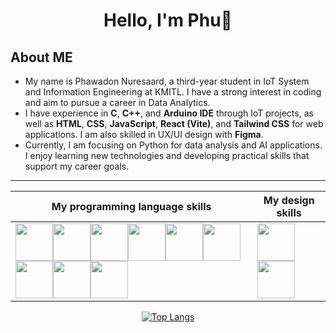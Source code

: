 <h1 align="center">Hello, I'm Phu👋</h1>

<h2>About ME</h2>

<ul>
  <li>My name is Phawadon Nuresaard, a third-year student in IoT System and Information Engineering at KMITL. I have a strong interest in coding and aim to pursue a career in Data Analytics.</li>
  <li>I have experience in <b>C</b>, <b>C++</b>, and <b>Arduino IDE</b> through IoT projects, as well as <b>HTML</b>, <b>CSS</b>, <b>JavaScript</b>, <b>React (Vite)</b>, and <b>Tailwind CSS</b> for web applications. I am also skilled in UX/UI design with <b>Figma</b>.</li>
  <li>Currently, I am focusing on Python for data analysis and AI applications. I enjoy learning new technologies and developing practical skills that support my career goals.</li>
</ul>

<hr>

<div align="center">
  
| My programming language skills | My design skills |
|----------|----------|
| <img width="60" height="60" src="https://cdn.jsdelivr.net/gh/devicons/devicon@latest/icons/html5/html5-original.svg" /><img width="60" height="60" src="https://cdn.jsdelivr.net/gh/devicons/devicon@latest/icons/css3/css3-original.svg" /><img width="60" height="60" src="https://cdn.jsdelivr.net/gh/devicons/devicon@latest/icons/javascript/javascript-original.svg" /><img width="60" height="60" src="https://cdn.jsdelivr.net/gh/devicons/devicon@latest/icons/react/react-original.svg" /><img width="60" height="60" src="https://cdn.jsdelivr.net/gh/devicons/devicon@latest/icons/vitejs/vitejs-original.svg" /><img width="60" height="60" src="https://cdn.jsdelivr.net/gh/devicons/devicon@latest/icons/tailwindcss/tailwindcss-original.svg" /><img width="60" height="60" src="https://cdn.jsdelivr.net/gh/devicons/devicon@latest/icons/cplusplus/cplusplus-original.svg" /><img width="60" height="60" src="https://cdn.jsdelivr.net/gh/devicons/devicon@latest/icons/arduino/arduino-original.svg" /><img width="60" height="60" src="https://cdn.jsdelivr.net/gh/devicons/devicon@latest/icons/python/python-original.svg" />| <img width="60" height="60" src="https://cdn.jsdelivr.net/gh/devicons/devicon@latest/icons/figma/figma-original.svg" /><img width="60" height="60" src="https://cdn.jsdelivr.net/gh/devicons/devicon@latest/icons/canva/canva-original.svg" />   |

</div>

<div align="center">

[![Top Langs](https://github-readme-stats.vercel.app/api/top-langs/?username=phupn47&layout=pie)](https://github.com/anuraghazra/github-readme-stats)
  
</div>
